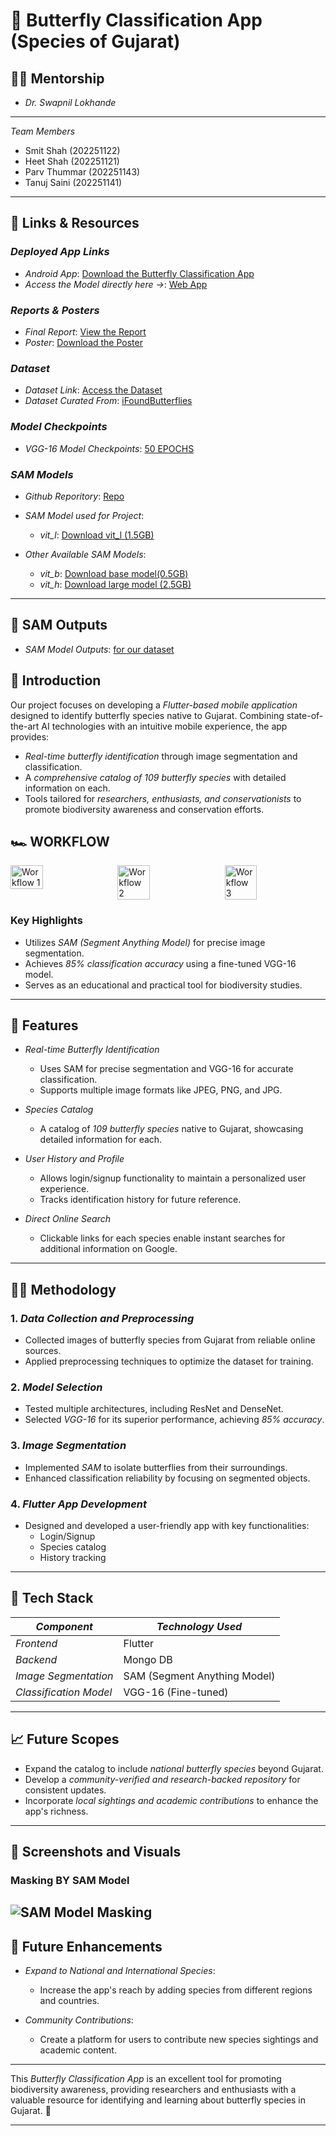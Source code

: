 # 🦋 Butterfly Classification App (Species of Gujarat)

## 👩‍🏫 Mentorship  
- *Dr. Swapnil Lokhande*

---

*Team Members*  
- Smit Shah (202251122)  
- Heet Shah (202251121)  
- Parv Thummar (202251143)  
- Tanuj Saini (202251141)
---

## 🔗 Links & Resources  

### *Deployed App Links*  
- *Android App*: [Download the Butterfly Classification App](https://drive.google.com/file/d/1NF8f88E1Wxuu6REl3n_RPqzr3AkTmdYZ/view?usp=sharing)  
- *Access the Model directly here ->*: [Web App](https://huggingface.co/spaces/sssdfcfdsf/deploy)

### *Reports & Posters*  
- *Final Report*: [View the Report](https://drive.google.com/file/d/16aZpKaP9xlw18V1FQxZm0L5xfsrFWWeF/view?usp=sharing)  
- *Poster*: [Download the Poster](https://drive.google.com/file/d/1NZ9PfLoxufdv_cIioBeBsTqKiY-EGWMa/view?usp=sharing)  

### *Dataset*  
- *Dataset Link*: [Access the Dataset](https://drive.google.com/drive/folders/1FlGlNmMXOCif4-bdxzxSEDdbtIW5JQX-)  
- *Dataset Curated From*: [iFoundButterflies](https://www.ifoundbutterflies.org/)

### *Model Checkpoints*  
- *VGG-16 Model Checkpoints*: [50 EPOCHS](https://drive.google.com/file/d/1TbVPD2jNiFNe6hclk0Uxnk4FVGyTQhk7/view?usp=sharing)  

### *SAM Models*  
- *Github Reporitory*: [Repo](https://github.com/facebookresearch/segment-anything/tree/main) 

- *SAM Model used for Project*:
  - *vit_l*: [Download vit_l (1.5GB)](https://dl.fbaipublicfiles.com/segment_anything/sam_vit_l_0b3195.pth)

- *Other Available SAM Models*:
  - *vit_b*: [Download base model(0.5GB)](https://dl.fbaipublicfiles.com/segment_anything/sam_vit_b_01ec64.pth)
  - *vit_h*: [Download large model (2.5GB)](https://dl.fbaipublicfiles.com/segment_anything/sam_vit_h_4b8939.pth)
---

## 📄 SAM Outputs  
- *SAM Model Outputs*: [for our dataset](https://docs.google.com/document/d/15F2JfelWtwPOqW_LfRB1afMZb944jh_0NJqs6ZJO8TY/edit?usp=sharing)



## 📖 Introduction  
Our project focuses on developing a *Flutter-based mobile application* designed to identify butterfly species native to Gujarat. Combining state-of-the-art AI technologies with an intuitive mobile experience, the app provides:

- *Real-time butterfly identification* through image segmentation and classification.
- A *comprehensive catalog of 109 butterfly species* with detailed information on each.
- Tools tailored for *researchers, enthusiasts, and conservationists* to promote biodiversity awareness and conservation efforts.

## 🏎 WORKFLOW  
<div style="display: flex; justify-content: space-between; gap: 1%;">  
  <img src="https://github.com/user-attachments/assets/170adf75-5141-467c-886c-116b933a5be5" alt="Workflow 1" style="width: 32%;">  
  <img src="https://github.com/user-attachments/assets/878d7f48-29cd-4b2f-8c68-2c30884bbccc" alt="Workflow 2" style="width: 32%;">  
  <img src="https://github.com/user-attachments/assets/9190bd2c-7b1b-4cce-be3d-8dac0ef18821" alt="Workflow 3" style="width: 32%;">  
</div>

### Key Highlights
- Utilizes *SAM (Segment Anything Model)* for precise image segmentation.
- Achieves *85% classification accuracy* using a fine-tuned VGG-16 model.
- Serves as an educational and practical tool for biodiversity studies.

---

## 🌟 Features  

- *Real-time Butterfly Identification*  
  - Uses SAM for precise segmentation and VGG-16 for accurate classification.  
  - Supports multiple image formats like JPEG, PNG, and JPG.  

- *Species Catalog*  
  - A catalog of *109 butterfly species* native to Gujarat, showcasing detailed information for each.  

- *User History and Profile*  
  - Allows login/signup functionality to maintain a personalized user experience.  
  - Tracks identification history for future reference.  

- *Direct Online Search*  
  - Clickable links for each species enable instant searches for additional information on Google.  

---

## 🧑‍💻 Methodology  

### 1. *Data Collection and Preprocessing*  
   - Collected images of butterfly species from Gujarat from reliable online sources.  
   - Applied preprocessing techniques to optimize the dataset for training.  

### 2. *Model Selection*  
   - Tested multiple architectures, including ResNet and DenseNet.  
   - Selected *VGG-16* for its superior performance, achieving *85% accuracy*.  

### 3. *Image Segmentation*  
   - Implemented *SAM* to isolate butterflies from their surroundings.  
   - Enhanced classification reliability by focusing on segmented objects.  

### 4. *Flutter App Development*  
   - Designed and developed a user-friendly app with key functionalities:  
     - Login/Signup  
     - Species catalog  
     - History tracking  

---

## 🔧 Tech Stack  

| *Component*           | *Technology Used*        |  
|--------------------------|----------------------------|  
| *Frontend*            | Flutter                   |  
| *Backend*             | Mongo DB                  |  
| *Image Segmentation*  | SAM (Segment Anything Model) |  
| *Classification Model*| VGG-16 (Fine-tuned)       |  

---

## 📈 Future Scopes  

- Expand the catalog to include *national butterfly species* beyond Gujarat.  
- Develop a *community-verified and research-backed repository* for consistent updates.  
- Incorporate *local sightings and academic contributions* to enhance the app's richness.  

---

## 📸 Screenshots and Visuals  

### Masking BY SAM Model
![SAM Model Masking](https://github.com/user-attachments/assets/efbc3311-3a8f-414f-8f3b-6395a8ad8b3e)
---

## 📅 Future Enhancements

- *Expand to National and International Species*:  
  - Increase the app's reach by adding species from different regions and countries.
  
- *Community Contributions*:  
  - Create a platform for users to contribute new species sightings and academic content.

---

This *Butterfly Classification App* is an excellent tool for promoting biodiversity awareness, providing researchers and enthusiasts with a valuable resource for identifying and learning about butterfly species in Gujarat. 🌿

---
